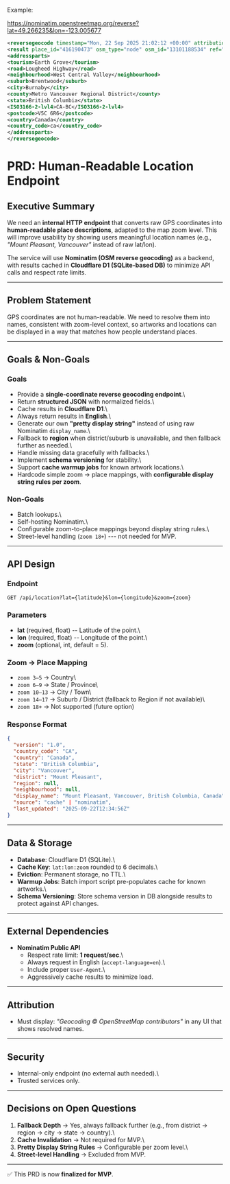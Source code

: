 Example: 

https://nominatim.openstreetmap.org/reverse?lat=49.266235&lon=-123.005677

```xml
<reversegeocode timestamp="Mon, 22 Sep 2025 21:02:12 +00:00" attribution="Data © OpenStreetMap contributors, ODbL 1.0. http://osm.org/copyright" querystring="lat=49.266235&lon=-123.005677&format=xml">
<result place_id="416190473" osm_type="node" osm_id="13101188534" ref="Earth Grove" lat="49.2662345" lon="-123.0056766" boundingbox="49.2661845,49.2662845,-123.0057266,-123.0056266" place_rank="30" address_rank="30">Earth Grove, Lougheed Highway, West Central Valley, Brentwood, Burnaby, Metro Vancouver Regional District, British Columbia, V5C 6R6, Canada</result>
<addressparts>
<tourism>Earth Grove</tourism>
<road>Lougheed Highway</road>
<neighbourhood>West Central Valley</neighbourhood>
<suburb>Brentwood</suburb>
<city>Burnaby</city>
<county>Metro Vancouver Regional District</county>
<state>British Columbia</state>
<ISO3166-2-lvl4>CA-BC</ISO3166-2-lvl4>
<postcode>V5C 6R6</postcode>
<country>Canada</country>
<country_code>ca</country_code>
</addressparts>
</reversegeocode>
```

# PRD: Human-Readable Location Endpoint

## Executive Summary

We need an **internal HTTP endpoint** that converts raw GPS coordinates
into **human-readable place descriptions**, adapted to the map zoom
level. This will improve usability by showing users meaningful location
names (e.g., *"Mount Pleasant, Vancouver"* instead of raw lat/lon).

The service will use **Nominatim (OSM reverse geocoding)** as a backend,
with results cached in **Cloudflare D1 (SQLite-based DB)** to minimize
API calls and respect rate limits.

------------------------------------------------------------------------

## Problem Statement

GPS coordinates are not human-readable. We need to resolve them into
names, consistent with zoom-level context, so artworks and locations can
be displayed in a way that matches how people understand places.

------------------------------------------------------------------------

## Goals & Non-Goals

### Goals

-   Provide a **single-coordinate reverse geocoding endpoint**.\
-   Return **structured JSON** with normalized fields.\
-   Cache results in **Cloudflare D1**.\
-   Always return results in **English**.\
-   Generate our own **"pretty display string"** instead of using raw
    Nominatim `display_name`.\
-   Fallback to **region** when district/suburb is unavailable, and then
    fallback further as needed.\
-   Handle missing data gracefully with fallbacks.\
-   Implement **schema versioning** for stability.\
-   Support **cache warmup jobs** for known artwork locations.\
-   Hardcode simple zoom → place mappings, with **configurable display
    string rules per zoom**.

### Non-Goals

-   Batch lookups.\
-   Self-hosting Nominatim.\
-   Configurable zoom-to-place mappings beyond display string rules.\
-   Street-level handling (`zoom 18+`) --- not needed for MVP.

------------------------------------------------------------------------

## API Design

### Endpoint

    GET /api/location?lat={latitude}&lon={longitude}&zoom={zoom}

### Parameters

-   **lat** (required, float) -- Latitude of the point.\
-   **lon** (required, float) -- Longitude of the point.\
-   **zoom** (optional, int, default = 5).

### Zoom → Place Mapping

-   `zoom 3–5` → Country\
-   `zoom 6–9` → State / Province\
-   `zoom 10–13` → City / Town\
-   `zoom 14–17` → Suburb / District (fallback to Region if not
    available)\
-   `zoom 18+` → Not supported (future option)

### Response Format

``` json
{
  "version": "1.0",
  "country_code": "CA",
  "country": "Canada",
  "state": "British Columbia",
  "city": "Vancouver",
  "district": "Mount Pleasant",
  "region": null,
  "neighbourhood": null,
  "display_name": "Mount Pleasant, Vancouver, British Columbia, Canada",
  "source": "cache" | "nominatim",
  "last_updated": "2025-09-22T12:34:56Z"
}
```

------------------------------------------------------------------------

## Data & Storage

-   **Database**: Cloudflare D1 (SQLite).\
-   **Cache Key**: `lat:lon:zoom` rounded to 6 decimals.\
-   **Eviction**: Permanent storage, no TTL.\
-   **Warmup Jobs**: Batch import script pre-populates cache for known
    artworks.\
-   **Schema Versioning**: Store schema version in DB alongside results
    to protect against API changes.

------------------------------------------------------------------------

## External Dependencies

-   **Nominatim Public API**
    -   Respect rate limit: **1 request/sec**.\
    -   Always request in English (`accept-language=en`).\
    -   Include proper `User-Agent`.\
    -   Aggressively cache results to minimize load.

------------------------------------------------------------------------

## Attribution

-   Must display: *"Geocoding © OpenStreetMap contributors"* in any UI
    that shows resolved names.

------------------------------------------------------------------------

## Security

-   Internal-only endpoint (no external auth needed).\
-   Trusted services only.

------------------------------------------------------------------------

## Decisions on Open Questions

1.  **Fallback Depth** → Yes, always fallback further (e.g., from
    district → region → city → state → country).\
2.  **Cache Invalidation** → Not required for MVP.\
3.  **Pretty Display String Rules** → Configurable per zoom level.\
4.  **Street-level Handling** → Excluded from MVP.

------------------------------------------------------------------------

✅ This PRD is now **finalized for MVP**.
